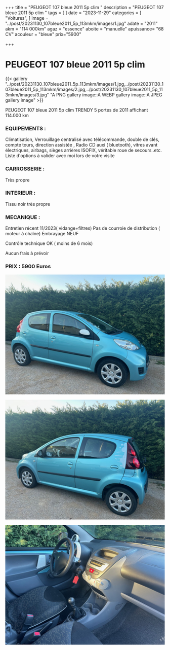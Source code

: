 +++
title = "PEUGEOT 107 bleue 2011 5p clim "
description = "PEUGEOT 107 bleue 2011 5p clim  "
tags = [
]
date = "2023-11-29"
categories = [
    "Voitures",
]
image = "../post/20231130_107bleue2011_5p_113mkm/images/1.jpg"
adate = "2011"
akm = "114 000km"
agaz = "essence"
aboite = "manuelle"
apuissance= "68 CV"
acouleur = "bleue"
prix="5900"

+++

# PEUGEOT 107 bleue 2011 5p clim

{{< gallery  "../post/20231130_107bleue2011_5p_113mkm/images/1.jpg,../post/20231130_107bleue2011_5p_113mkm/images/2.jpg,../post/20231130_107bleue2011_5p_113mkm/images/3.jpg" "A PNG gallery image::A WEBP gallery image::A JPEG gallery image" >}}
 


PEUGEOT 107 bleue 2011 5p clim TRENDY 5 portes de 2011 affichant 114.000 km


### EQUIPEMENTS :
Climatisation, Verrouillage centralisé avec télécommande, double de clés, compte tours, direction assistée , Radio CD auxi ( bluetooth), vitres avant électriques, airbags, sièges arrières ISOFIX, véritable roue de secours..etc.
Liste d'options à valider avec moi lors de votre visite


### CARROSSERIE :
Très propre


### INTERIEUR :
Tissu noir très propre

### MECANIQUE :
Entretien récent 11/2023( vidange+filtres)
Pas de courroie de distribution ( moteur à chaîne)
Embrayage NEUF

Contrôle technique OK ( moins de 6 mois)

Aucun frais à prévoir


### PRIX : 5900 Euros


<!-- more -->


![](images/1.jpg)

![](images/2.jpg)

![](images/3.jpg)

